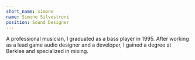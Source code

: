 ```yaml
---
short_name: simone
name: Simone Silvestroni
position: Sound Designer
---
```

A professional musician, I graduated as a bass player in 1995. After working as a lead game audio designer and a developer, I gained a degree at Berklee and specialized in mixing.

